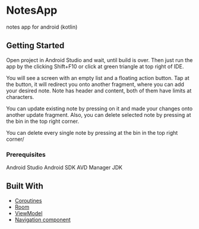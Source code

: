 # NotesApp

notes app for android (kotlin)

## Getting Started

Open project in Android Studio and wait, until build is over.
Then just run the app by the clicking Shift+F10 or click at green triangle at top right of IDE.

You will see a screen with an empty list and a floating action button.
Tap at the button, it will redirect you onto another fragment, where you can add your desired note.
Note has header and content, both of them have limits at characters.

You can update existing note by pressing on it and made your changes onto another update fragment.
Also, you can delete selected note by pressing at the bin in the top right corner.

You can delete every single note by pressing at the bin in the top right corner/

### Prerequisites

Android Studio
Android SDK
AVD Manager
JDK

## Built With

* [Coroutines](https://kotlinlang.org/docs/reference/coroutines-overview.html)
* [Room](https://developer.android.com/topic/libraries/architecture/room)
* [ViewModel](https://developer.android.com/topic/libraries/architecture/viewmodel)
* [Navigation component](https://developer.android.com/guide/navigation)
